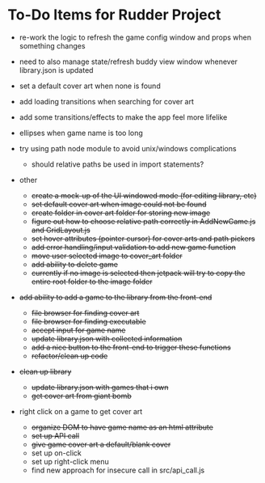 To-Do Items for Rudder Project
==============================

*  re-work the logic to refresh the game config window and props when something changes
*  need to also manage state/refresh buddy view window whenever library.json is updated
*  set a default cover art when none is found
*  add loading transitions when searching for cover art
*  add some transitions/effects to make the app feel more lifelike
*  ellipses when game name is too long
*  try using path node module to avoid unix/windows complications
	*  should relative paths be used in import statements?

*  other
	*  ~~create a mock-up of the UI windowed mode (for editing library, etc)~~
	*  ~~set default cover art when image could not be found~~
	*  ~~create folder in cover art folder for storing new image~~
	*  ~~figure out how to choose relative path correctly in AddNewGame.js and GridLayout.js~~
	*  ~~set hover attributes (pointer cursor) for cover arts and path pickers~~
	*  ~~add error handling/input validation to add new game function~~
	*  ~~move user selected image to cover_art folder~~
	*  ~~add ability to delete game~~
	*  ~~currently if no image is selected then jetpack will try to copy the entire root folder to the image folder~~

*  ~~add ability to add a game to the library from the front-end~~
	*  ~~file browser for finding cover art~~
	*  ~~file browser for finding executable~~
	*  ~~accept input for game name~~
	*  ~~update library.json with collected information~~
	*  ~~add a nice button to the front-end to trigger these functions~~
	*  ~~refactor/clean up code~~

*  ~~clean up library~~
	*  ~~update library.json with games that i own~~
	*  ~~get cover art from giant bomb~~

*  right click on a game to get cover art
	*  ~~organize DOM to have game name as an html attribute~~
	*  ~~set up API call~~
	*  ~~give game cover art a default/blank cover~~
	*  set up on-click
	*  set up right-click menu
	*  find new approach for insecure call in src/api_call.js